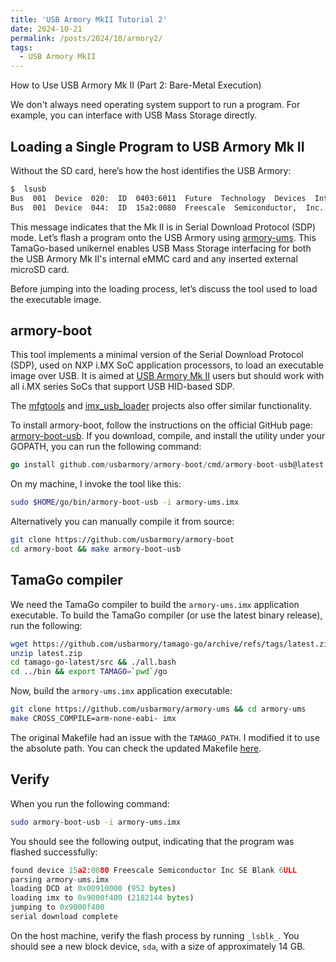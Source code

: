 ```yaml
---
title: 'USB Armory MkII Tutorial 2'
date: 2024-10-21
permalink: /posts/2024/10/armory2/
tags:
  - USB Armory MkII
---
```



How to Use USB Armory Mk II (Part 2: Bare-Metal Execution)

We don't always need operating system support to run a program. For example, you can interface with USB Mass Storage directly.
## Loading a Single Program to USB Armory Mk II

Without the SD card, here’s how the host identifies the USB Armory:
```bash
$  lsusb
Bus  001  Device  020:  ID  0403:6011  Future  Technology  Devices  International,  Ltd  FT4232H  Quad  HS  USB-UART/FIFO  IC
Bus  001  Device  044:  ID  15a2:0080  Freescale  Semiconductor,  Inc.  SE  Blank  6ULL
```
This message indicates that the Mk II is in Serial Download Protocol (SDP) mode. Let’s flash a program onto the USB Armory using [armory-ums](https://github.com/usbarmory/armory-ums/tree/master). This TamaGo-based unikernel enables USB Mass Storage interfacing for both the USB Armory Mk II's internal eMMC card and any inserted external microSD card.

Before jumping into the loading process, let’s discuss the tool used to load the executable image.

## armory-boot
This tool implements a minimal version of the Serial Download Protocol (SDP), used on NXP i.MX SoC application processors, to load an executable image over USB. It is aimed at [USB Armory Mk II](https://github.com/usbarmory/usbarmory/wiki) users but should work with all i.MX series SoCs that support USB HID-based SDP.

The [mfgtools](https://github.com/NXPmicro/mfgtools) and [imx_usb_loader](https://github.com/boundarydevices/imx_usb_loader) projects also offer similar functionality.

To install armory-boot, follow the instructions on the official GitHub page: [armory-boot-usb](https://github.com/usbarmory/armory-boot/tree/master/cmd/armory-boot-usb). If you download, compile, and install the utility under your GOPATH, you can run the following command:
```go
go install github.com/usbarmory/armory-boot/cmd/armory-boot-usb@latest
``` 
On my machine, I invoke the tool like this:
```bash
sudo $HOME/go/bin/armory-boot-usb -i armory-ums.imx
```
Alternatively you can manually compile it from source:

```bash
git clone https://github.com/usbarmory/armory-boot
cd armory-boot && make armory-boot-usb
```

## TamaGo compiler
We need the TamaGo compiler to build the `armory-ums.imx` application executable.
To build the TamaGo compiler (or use the latest binary release), run the following:
```bash
wget https://github.com/usbarmory/tamago-go/archive/refs/tags/latest.zip
unzip latest.zip
cd tamago-go-latest/src && ./all.bash
cd ../bin && export TAMAGO=`pwd`/go
```
Now, build the `armory-ums.imx` application executable:
```bash
git clone https://github.com/usbarmory/armory-ums && cd armory-ums
make CROSS_COMPILE=arm-none-eabi- imx
```
The original Makefile had an issue with the `TAMAGO_PATH`. I modified it to use the absolute path. You can check the updated Makefile [here](https://github.com/lizeren/armory-spoofer/blob/main/Makefile).

## Verify
When you run the following command:
```bash
sudo armory-boot-usb -i armory-ums.imx
```
You should see the following output, indicating that the program was flashed successfully:
```python
found device 15a2:0080 Freescale Semiconductor Inc SE Blank 6ULL
parsing armory-ums.imx
loading DCD at 0x00910000 (952 bytes)
loading imx to 0x9000f400 (2182144 bytes)
jumping to 0x9000f400
serial download complete
```
On the host machine, verify the flash process by running `_lsblk_`. You should see a new block device, `sda`, with a size of approximately 14 GB.